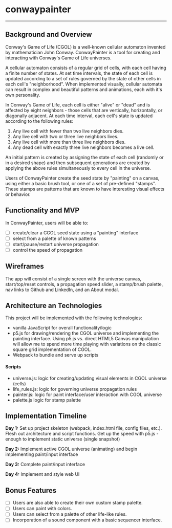 # conwaypainter
---


## Background and Overview

Conway's Game of Life (CGOL) is a well-known cellular automaton invented by mathematician John Conway. ConwayPainter is a tool for creating and interacting with Conway's Game of Life universes.  

A cellular automaton consists of a regular grid of cells, with each cell having a finite number of states. At set time intervals, the state of each cell is updated according to a set of rules governed by the state of other cells in each cell's "neighborhood". When implemented visually, cellular automata can result in complex and beautiful patterns and animations, each with it's own personality.

In Conway's Game of Life, each cell is either "alive" or "dead" and is affected by eight neighbors - those cells that are vertically, horizontally, or diagonally adjacent. At each time interval, each cell's state is updated according to the following rules:

1. Any live cell with fewer than two live neighbors dies.
2. Any live cell with two or three live neighbors lives.
3. Any live cell with more than three live neighbors dies.
4. Any dead cell with exactly three live neighbors becomes a live cell.

An initial pattern is created by assigning the state of each cell (randomly or in a desired shape) and then subsequent generations are created by applying the above rules simultaneously to every cell in the universe.

Users of ConwayPainter create the seed state by "painting" on a canvas, using either a basic brush tool, or one of a set of pre-defined "stamps". These stamps are patterns that are known to have interesting visual effects or behavior.

## Functionality and MVP

In ConwayPainter, users will be able to:  
- [ ] create/clear a CGOL seed state using a "painting" interface
- [ ] select from a palette of known patterns
- [ ] start/pause/restart universe propagation
- [ ] control the speed of propagation

## Wireframes

The app will consist of a single screen with the universe canvas, start/top/reset controls, a propagation speed slider, a stamp/brush palette, nav links to Github and LinkedIn, and an About modal.

## Architecture an Technologies

This project will be implemented with the following technologies:
- vanilla JavaScript for overall functionality/logic
- p5.js for drawing/rendering the CGOL universe and implementing the painting interface. Using p5.js vs. direct HTML5 Canvas manipulation will allow me to spend more time playing with variations on the classic square grid implementation of CGOL.
- Webpack to bundle and serve up scripts

#### Scripts
- universe.js: logic for creating/updating visual elements in CGOL universe (cells)
- life_rules.js: logic for governing universe propagation rules
- painter.js: logic for paint interface/user interaction with CGOL universe
- palette.js logic for stamp palette

## Implementation Timeline

**Day 1:** Set up project skeleton (webpack, index.html file, config files, etc.). Flesh out architecture and script functions. Get up the speed with p5.js - enough to implement static universe (single snapshot)

**Day 2:** Implement active CGOL universe (animating) and begin implementing paint/input interface

**Day 3:** Complete paint/input interface

**Day 4:** Implement and style web UI

## Bonus Features
- [ ] Users are also able to create their own custom stamp palette.
- [ ] Users can paint with colors.
- [ ] Users can select from a palette of other life-like rules.
- [ ] Incorporation of a sound component with a basic sequencer interface.
